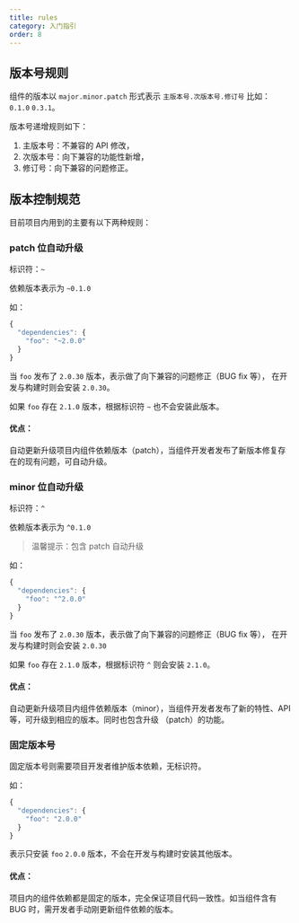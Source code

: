 ```yaml
---
title: rules
category: 入门指引
order: 8
---
```


## 版本号规则

组件的版本以 `major.minor.patch` 形式表示 `主版本号.次版本号.修订号` 比如： `0.1.0` `0.3.1`。

版本号递增规则如下：

1. 主版本号：不兼容的 API 修改，
2. 次版本号：向下兼容的功能性新增，
3. 修订号：向下兼容的问题修正。

## 版本控制规范

目前项目内用到的主要有以下两种规则：

### patch 位自动升级

标识符：`~`

依赖版本表示为 `~0.1.0`

如：

```js
{
  "dependencies": {
    "foo": "~2.0.0"
  }
}
```

当 `foo` 发布了 `2.0.30` 版本，表示做了向下兼容的问题修正（BUG fix 等）， 在开发与构建时则会安装 `2.0.30`。

如果 `foo` 存在 `2.1.0` 版本，根据标识符 `~` 也不会安装此版本。

#### 优点：

自动更新升级项目内组件依赖版本（patch），当组件开发者发布了新版本修复存在的现有问题，可自动升级。

### minor 位自动升级

标识符：`^`

依赖版本表示为 `^0.1.0`

> 温馨提示：包含 patch 自动升级

如：

```js
{
  "dependencies": {
    "foo": "^2.0.0"
  }
}
```

当 `foo` 发布了 `2.0.30` 版本，表示做了向下兼容的问题修正（BUG fix 等）， 在开发与构建时则会安装 `2.0.30`

如果 `foo` 存在 `2.1.0` 版本，根据标识符 `^` 则会安装 `2.1.0`。

#### 优点：

自动更新升级项目内组件依赖版本（minor），当组件开发者发布了新的特性、API 等，可升级到相应的版本。同时也包含升级 （patch）的功能。

### 固定版本号

固定版本号则需要项目开发者维护版本依赖，无标识符。

如：

```js
{
  "dependencies": {
    "foo": "2.0.0"
  }
}
```

表示只安装 `foo` `2.0.0` 版本，不会在开发与构建时安装其他版本。

#### 优点：

项目内的组件依赖都是固定的版本，完全保证项目代码一致性。如当组件含有 BUG 时，需开发者手动刚更新组件依赖的版本。
